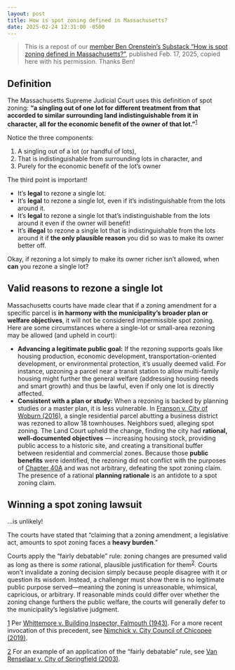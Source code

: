 ```yaml
---
layout: post
title: How is spot zoning defined in Massachusetts?
date: 2025-02-24 12:31:00 -0500
---
```


> This is a repost of our [member Ben Orenstein’s Substack “How is spot zoning defined in Massachusetts?”](https://municipalfreedom.substack.com/p/how-is-spot-zoning-defined-in-massachusetts), published <time datetime="2025-02-17">Feb. 17, 2025</time>, copied here with his permission. Thanks Ben!

## Definition

The Massachusetts Supreme Judicial Court uses this definition of spot zoning: **“a singling out of one lot for different treatment from that accorded to similar surrounding land indistinguishable from it in character, all for the economic benefit of the owner of that lot.”**<sup>[1](#footnote-1)</sup>

Notice the three components:

1. A singling out of a lot (or handful of lots),
2. That is indistinguishable from surrounding lots in character, and
3. Purely for the economic benefit of the lot’s owner

The third point is important!

* It’s **legal** to rezone a single lot.
* It’s **legal** to rezone a single lot, even if it’s indistinguishable from the lots around it.
* It’s **legal** to rezone a single lot that’s indistinguishable from the lots around it even if the owner will benefit!
* It’s **illegal** to rezone a single lot that is indistinguishable from the lots around it if **the only plausible reason** you did so was to make its owner better off.

Okay, if rezoning a lot simply to make its owner richer isn’t allowed, when **can** you rezone a single lot?

## Valid reasons to rezone a single lot

Massachusetts courts have made clear that if a zoning amendment for a specific parcel is **in harmony with the municipality’s broader plan or welfare objectives**, it will not be considered impermissible spot zoning. Here are some circumstances where a single-lot or small-area rezoning may be allowed (and upheld in court):

* **Advancing a legitimate public goal:** If the rezoning supports goals like housing production, economic development, transportation-oriented development, or environmental protection, it’s usually deemed valid. For instance, upzoning a parcel near a transit station to allow multi-family housing might further the general welfare (addressing housing needs and smart growth) and thus be lawful, even if only one lot is directly affected.
* **Consistent with a plan or study:** When a rezoning is backed by planning studies or a master plan, it is less vulnerable. In [Franson v. City of Woburn (2016)](http://masscases.com/cases/land/2016/2016-15-000384-DECISION.html), a single residential parcel abutting a business district was rezoned to allow 18 townhouses. Neighbors sued, alleging spot zoning. The Land Court upheld the change, finding the city had **rational, well-documented objectives** — increasing housing stock, providing public access to a historic site, and creating a transitional buffer between residential and commercial zones. Because those **public benefits** were identified, the rezoning did not conflict with the purposes of [Chapter 40A](https://malegislature.gov/Laws/GeneralLaws/PartI/TitleVII/Chapter40A) and was not arbitrary, defeating the spot zoning claim. The presence of a rational **planning rationale** is an antidote to a spot zoning claim.

## Winning a spot zoning lawsuit

…is unlikely!

The courts have stated that “claiming that a zoning amendment, a legislative act, amounts to spot zoning faces a **heavy burden**.”

Courts apply the “fairly debatable” rule: zoning changes are presumed valid as long as there is _some_ rational, plausible justification for them<sup>[2](#footnote-2)</sup>. Courts won’t invalidate a zoning decision simply because people disagree with it or question its wisdom. Instead, a challenger must show there is no legitimate public purpose served—meaning the zoning is unreasonable, whimsical, capricious, or arbitrary. If reasonable minds could differ over whether the zoning change furthers the public welfare, the courts will generally defer to the municipality’s legislative judgment.

<a id="footnote-1" href="#footnote-1">1</a>
Per [Whittemore v. Building Inspector, Falmouth (1943)](https://casetext.com/case/whittemore-v-building-inspector-falmouth). For a more recent invocation of this precedent, see [Nimchick v. City Council of Chicopee (2019)](https://caselaw.findlaw.com/court/ma-court-of-appeals/2032535.html#:~:text=As%20is%20the%20case%20here%2C,117%2C%20121%20%281997).

<a id="footnote-2" href="#footnote-2">2</a>
For an example of an application of the “fairly debatable” rule, see [Van Renselaar v. City of Springfield (2003)](http://masscases.com/cases/app/58/58massappct104.html).
